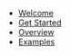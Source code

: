 
* [Welcome](/?id=welcome-to-bonfire-under-construction)
* [Get Started](doc/getting-started.md)
* [Overview](doc/overview.md)
* [Examples](doc/examples.md)